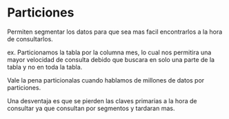 # Particiones

Permiten segmentar los datos para que sea mas facil encontrarlos a la hora de consultarlos.

ex. Particionamos la tabla por la columna mes, lo cual nos permitira una mayor velocidad de consulta debido que buscara en solo una parte de la tabla y no en toda la tabla.

Vale la pena particionalas cuando hablamos de millones de datos por particiones.


Una desventaja es que se pierden las claves primarias a la hora de consultar ya que consultan por segmentos y tardaran mas.